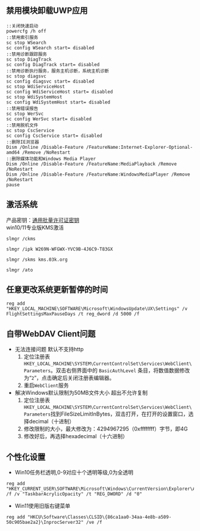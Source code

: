 ## 禁用模块卸载UWP应用
```batch
::关闭快速启动
powercfg /h off
::禁用索引服务
sc stop WSearch
sc config WSearch start= disabled
::禁用诊断跟踪服务
sc stop DiagTrack
sc config DiagTrack start= disabled
::禁用诊断执行服务，服务主机诊断，系统主机诊断
sc stop diagsvc
sc config diagsvc start= disabled
sc stop WdiServiceHost
sc config WdiServiceHost start= disabled
sc stop WdiSystemHost
sc config WdiSystemHost start= disabled
::禁用错误报告
sc stop WerSvc
sc config WerSvc start= disabled
::禁用脱机文件
sc stop CscService
sc config CscService start= disabled
::删除IE浏览器
Dism /Online /Disable-Feature /FeatureName:Internet-Explorer-Optional-amd64 /Remove /NoRestart
::删除媒体功能和Windows Media Player
Dism /Online /Disable-Feature /FeatureName:MediaPlayback /Remove /NoRestart
Dism /Online /Disable-Feature /FeatureName:WindowsMediaPlayer /Remove /NoRestart
pause
```

## 激活系统
产品密钥：[通用批量许可证密钥](https://docs.microsoft.com/zh-cn/windows-server/get-started/kms-client-activation-keys#generic-volume-license-keys-gvlk)  
win10/11专业版KMS激活
```batch
slmgr /ckms

slmgr /ipk W269N-WFGWX-YVC9B-4J6C9-T83GX

slmgr /skms kms.03k.org

slmgr /ato
```

## 任意更改系统更新暂停的时间
```batch
reg add "HKEY_LOCAL_MACHINE\SOFTWARE\Microsoft\WindowsUpdate\UX\Settings" /v FlightSettingsMaxPauseDays /t reg_dword /d 5000 /f
```

## 自带WebDAV Client问题
- 无法连接问题 默认不支持http
    1. 定位注册表 `HKEY_LOCAL_MACHINE\SYSTEM\CurrentControlSet\Services\WebClient\Parameters`。双击右侧界面中的 `BasicAuthLevel` 条目，将数值数据修改为“`2`”，点击确定后关闭注册表编辑器。
    1. 重启`WebClient`服务
- 解决Windows默认限制为50MB文件大小 超出不允许复制
    1. 定位注册表 `HKEY_LOCAL_MACHINE\SYSTEM\CurrentControlSet\Services\WebClient\Parameters`找到FileSizeLimitInBytes，双击打开，在打开的设置窗口，选择decimal（十进制）
    1. 修改限制的大小，最大修改为：4294967295（0xffffffff）字节，即4G
    1. 修改好后，再选择hexadecimal（十六进制）

## 个性化设置
- Win10任务栏透明,0-9对应十个透明等级,0为全透明
```batch
reg add "HKEY_CURRENT_USER\SOFTWARE\Microsoft\Windows\CurrentVersion\Explorer\Advanced" /f /v "TaskbarAcrylicOpacity" /t "REG_DWORD" /d "0"
```
- Win11使用旧版右键菜单
```batch
reg add "HKCU\Software\Classes\CLSID\{86ca1aa0-34aa-4e8b-a509-50c905bae2a2}\InprocServer32" /ve /f
```
